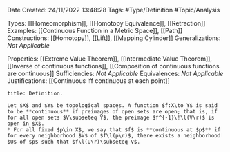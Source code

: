<div class="topSpace"></div>

Date Created: 24/11/2022 13:48:28
Tags: #Type/Definition #Topic/Analysis

Types: [[Homeomorphism]], [[Homotopy Equivalence]], [[Retraction]]
Examples: [[Continuous Function in a Metric Space]], [[Path]]
Constructions: [[Homotopy]], [[Lift]], [[Mapping Cylinder]]
Generalizations: <i>Not Applicable</i>

Properties: [[Extreme Value Theorem]], [[Intermediate Value Theorem]], [[Inverse of continuous functions]], [[Composition of continuous functions are continuous]]
Sufficiencies: <i>Not Applicable</i>
Equivalences: <i>Not Applicable</i>
Justifications: [[Continuous iff continuous at each point]]

``` ad-Definition
title: Definition.

Let $X$ and $Y$ be topological spaces. A function $f:X\to Y$ is said to be **continuous** if preimages of open sets are open; that is, if for all open sets $V\subseteq Y$, the preimage $f^{-1}\!\l(V\r)$ is open in $X$.
* For all fixed $p\in X$, we say that $f$ is **continuous at $p$** if for every neighborhood $V$ of $f\l(p\r)$, there exists a neighborhood $U$ of $p$ such that $f\l(U\r)\subseteq V$.

```
